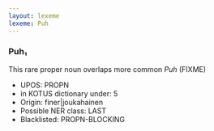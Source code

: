 ```yaml
---
layout: lexeme
lexeme: Puh
---
```


###  Puh₁

This rare proper noun overlaps more common *Puh* (FIXME)
* UPOS:  PROPN
* in KOTUS dictionary under:  5
* Origin:  finer|joukahainen
* Possible NER class:  LAST
* Blacklisted:  PROPN-BLOCKING

